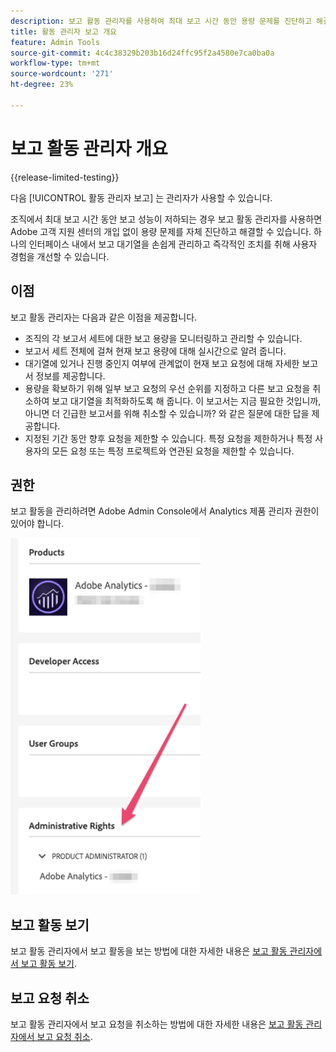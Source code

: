 ```yaml
---
description: 보고 활동 관리자를 사용하여 최대 보고 시간 동안 용량 문제를 진단하고 해결하는 방법에 대해 알아봅니다.
title: 활동 관리자 보고 개요
feature: Admin Tools
source-git-commit: 4c4c38329b203b16d24ffc95f2a4580e7ca0ba0a
workflow-type: tm+mt
source-wordcount: '271'
ht-degree: 23%

---
```


# 보고 활동 관리자 개요

{{release-limited-testing}}

다음 [!UICONTROL 활동 관리자 보고] 는 관리자가 사용할 수 있습니다.

조직에서 최대 보고 시간 동안 보고 성능이 저하되는 경우 보고 활동 관리자를 사용하면 Adobe 고객 지원 센터의 개입 없이 용량 문제를 자체 진단하고 해결할 수 있습니다. 하나의 인터페이스 내에서 보고 대기열을 손쉽게 관리하고 즉각적인 조치를 취해 사용자 경험을 개선할 수 있습니다.

## 이점

보고 활동 관리자는 다음과 같은 이점을 제공합니다.

* 조직의 각 보고서 세트에 대한 보고 용량을 모니터링하고 관리할 수 있습니다.
* 보고서 세트 전체에 걸쳐 현재 보고 용량에 대해 실시간으로 알려 줍니다.
* 대기열에 있거나 진행 중인지 여부에 관계없이 현재 보고 요청에 대해 자세한 보고서 정보를 제공합니다.
* 용량을 확보하기 위해 일부 보고 요청의 우선 순위를 지정하고 다른 보고 요청을 취소하여 보고 대기열을 최적화하도록 해 줍니다. 이 보고서는 지금 필요한 것입니까, 아니면 더 긴급한 보고서를 위해 취소할 수 있습니까? 와 같은 질문에 대한 답을 제공합니다.
* 지정된 기간 동안 향후 요청을 제한할 수 있습니다. 특정 요청을 제한하거나 특정 사용자의 모든 요청 또는 특정 프로젝트와 연관된 요청을 제한할 수 있습니다.

## 권한

보고 활동을 관리하려면 Adobe Admin Console에서 Analytics 제품 관리자 권한이 있어야 합니다.

![사용 권한](/help/admin/admin/assets/rep-mgr-permission.png)

## 보고 활동 보기

보고 활동 관리자에서 보고 활동을 보는 방법에 대한 자세한 내용은 [보고 활동 관리자에서 보고 활동 보기](/help/admin/admin/reporting-activity-manager/reporting-activity.md).

## 보고 요청 취소

보고 활동 관리자에서 보고 요청을 취소하는 방법에 대한 자세한 내용은 [보고 활동 관리자에서 보고 요청 취소](/help/admin/admin/reporting-activity-manager/reporting-activity-cancel-requests.md).


